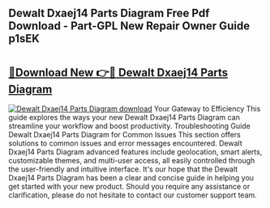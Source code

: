 ## Dewalt Dxaej14 Parts Diagram Free Pdf Download - Part-GPL New Repair Owner Guide p1sEK

# <h2><a href="http://dfryalq.blite.top/?on=Dewalt+Dxaej14+Parts+Diagram">🔗Download New 👉🔴 Dewalt Dxaej14 Parts Diagram</a></h2>

[![Dewalt Dxaej14 Parts Diagram download](https://i.imgur.com/lujVjoI.png)](http://dfryalq.blite.top/?on=Dewalt+Dxaej14+Parts+Diagram)
Your Gateway to Efficiency This guide explores the ways your new Dewalt Dxaej14 Parts Diagram can streamline your workflow and boost productivity. Troubleshooting Guide Dewalt Dxaej14 Parts Diagram for Common Issues This section offers solutions to common issues and error messages encountered. Dewalt Dxaej14 Parts Diagram advanced features include geolocation, smart alerts, customizable themes, and multi-user access, all easily controlled through the user-friendly and intuitive interface. It's our hope that the Dewalt Dxaej14 Parts Diagram has been a clear and concise guide in helping you get started with your new product. Should you require any assistance or clarification, please do not hesitate to contact our customer support team.

